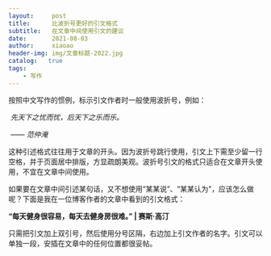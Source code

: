 ```yaml
---
layout:     post
title:      比波折号更好的引文格式
subtitle:   在文章中间使用引文的建议
date:       2021-08-03
author:     xiaoao
header-img: img/文章标题-2022.jpg
catalog:   true
tags:
    - 写作
---
```


按照中文写作的惯例，标示引文作者时一般使用波折号，例如：

​                         *先天下之忧而忧，后天下之乐而乐。*

​                                                                     *—— 范仲淹* 

这种引述格式往往用于文章的开头。因为波折号跳行使用，引文上下需至少留一行空格，并于页面居中排版，方显疏朗美观。波折号引文的格式只适合在文章开头使用，不宜在文章中间使用。

如果要在文章中间引述某句话，又不想使用“某某说”、“某某认为”，应该怎么做呢？下面是我在一位博客作者的文章中看到的引文格式：

 **“每天健身很容易，每天去健身房很难。” | 赛斯·高汀**

只需把引文加上双引号，然后使用分号区隔，右边加上引文作者的名字。引文可以单独一段，安插在文章中的任何位置都很妥帖。
